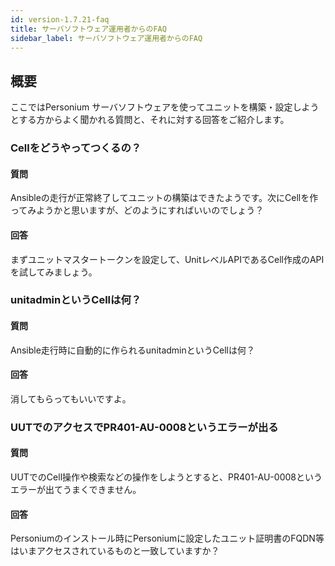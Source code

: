 ```yaml
---
id: version-1.7.21-faq
title: サーバソフトウェア運用者からのFAQ
sidebar_label: サーバソフトウェア運用者からのFAQ
---
```


## 概要

ここではPersonium サーバソフトウェアを使ってユニットを構築・設定しようとする方からよく聞かれる質問と、それに対する回答をご紹介します。

### Cellをどうやってつくるの？

#### 質問
Ansibleの走行が正常終了してユニットの構築はできたようです。次にCellを作ってみようかと思いますが、どのようにすればいいのでしょう？

#### 回答
まずユニットマスタートークンを設定して、UnitレベルAPIであるCell作成のAPIを試してみましょう。

### unitadminというCellは何？

#### 質問
Ansible走行時に自動的に作られるunitadminというCellは何？

#### 回答
消してもらってもいいですよ。

### UUTでのアクセスでPR401-AU-0008というエラーが出る

#### 質問
UUTでのCell操作や検索などの操作をしようとすると、PR401-AU-0008というエラーが出てうまくできません。

#### 回答
Personiumのインストール時にPersoniumに設定したユニット証明書のFQDN等はいまアクセスされているものと一致していますか？



